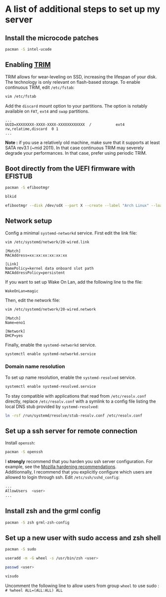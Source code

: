 # A list of additional steps to set up my server

## Install the microcode patches
```sh
pacman -S intel-ucode
```

## Enabling [TRIM](https://wiki.archlinux.org/title/Solid_state_drive#TRIM)

TRIM allows for wear-leveling on SSD, increasing the lifespan of your disk. The technology is only relevant on flash-based storage.
To enable continuous TRIM, edit `/etc/fstab`:
```sh
vim /etc/fstab
```
Add the `discard` mount option to your partitions. The option is notably available on `FAT`, `ext4` and `swap` partitions.
```
...
UUID=XXXXXXXX-XXXX-XXXX-XXXXXXXXXXXX  /           ext4 rw,relatime,discard  0 1
...
```

**Note :** if you use a relatively old machine, make sure that it supports at least SATA rev3.1 (~mid 2011). In that case continuous TRIM may severely degrade your performances. In that case, prefer using periodic TRIM.


## Boot directly from the UEFI firmware with EFISTUB
```sh
pacman -S efibootmgr
```
```sh
blkid
```
```sh
efibootmgr --disk /dev/sdX --part X --create --label "Arch Linux" --loader /vmlinuz-linux --unicode 'root=PARTUUID=#rootPARTUUID# resume=PARTUUID=#swapPARTUUID# rw initrd=\intel-ucode.img initrd=\initramfs-linux.img' --verbose
```

## Network setup

Config a minimal `systemd-networkd` service.
First edit the link file:
```sh
vim /etc/systemd/network/20-wired.link
```
```
[Match]
MACAddress=xx:xx:xx:xx:xx:xx

[Link]
NamePolicy=kernel data onboard slot path
MACAddressPolicy=persistent
```
If you want to set up Wake On Lan, add the following line to the file:
```
WakeOnLan=magic
```

Then, edit the network file:
```sh
vim /etc/systemd/network/20-wired.network
```
```
[Match]
Name=eno1

[Network]
DHCP=yes
```

Finally, enable the `systemd-networkd` service.
```sh
systemctl enable systemd-networkd.service
```

### Domain name resolution

To set up name resolution, enable the `systemd-resolved` service.
```sh
systemctl enable systemd-resolved.service
```

To stay compatible with applications that read from `/etc/resolv.conf` directly, replace `/etc/resolv.conf` with a symlink to a config file listing the local DNS stub provided by `systemd-resolved`:
```sh
ln -rsf /run/systemd/resolve/stub-resolv.conf /etc/resolv.conf
```

## Set up a ssh server for remote connection
Install `openssh`:
```sh
pacman -S openssh
```

I **strongly** recommend that you harden you ssh server configuration. For example, see the [Mozilla hardening recommendations](https://infosec.mozilla.org/guidelines/openssh).  
Additionnally, I recommend that you explicitly configure which users are allowed to login through ssh. Edit `/etc/ssh/sshd_config`:
```sh
...
AllowUsers  <user>
...
```

## Install zsh and the grml config
```sh
pacman -S zsh grml-zsh-config
```

## Set up a new user with sudo access and zsh shell
```sh
pacman -S sudo
```
```sh
useradd -m -G wheel -s /usr/bin/zsh <user>
```
```sh
passwd <user>
```
```sh
visudo
```
Uncomment the following line to allow users from group `wheel` to use sudo :  
`# %wheel ALL=(ALL:ALL) ALL`

## 
